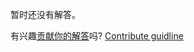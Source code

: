 
暂时还没有解答。

有兴趣[贡献你的解答](https://github.com/BFEdev/BFE.dev-solutions/blob/main/question/forEach-versus-map_zh.md)吗? [Contribute guidline](https://github.com/BFEdev/BFE.dev-solutions#how-to-contribute)
